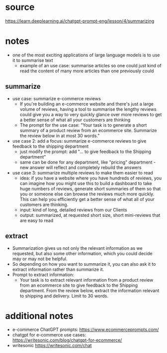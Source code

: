 # source
https://learn.deeplearning.ai/chatgpt-prompt-eng/lesson/4/summarizing

# notes
- one of the most exciting applications of large language models is to use it to summarise text
    - example of an use case: summarise articles so one could just kind of read the content of many more articles than one previously could

## summarize
- use case: summarize e-commerce reviews
    - If you're building an e-commerce website and there's just a large volume of reviews, having a tool to summarise the lengthy reviews could give you a way to very quickly glance over more reviews to get a better sense of what all your customers are thinking
    - The prompt for the use case: "Your task is to generate a short summary of a product review from an ecommerce site. Summarize the review below in at most 30 words."
- use case 2: add a focus: summarize e-commerce reviews to give feedback to the shipping department
    - just modify the prompt: add "... to give feedback to the Shipping department"
    - same can be done for any department, like "pricing" department - new answer will reflect and completely rebuild the answers
- use case 3: summarize multiple reviews to make them easier to read
    - idea: if you have a website where you have hundreds of reviews, you can imagine how you might use this to build a dashboard to take huge numbers of reviews, generate short summaries of them so that you or someone else can browse the reviews much more quickly. This can help you efficiently get a better sense of what all of your customers are thinking. 
    - input: kind of long, detailed reviews from our Clients
    - output: summarized, at requested short size, short mini-reviews that are easy to read
    

## extract
- Summarization gives us not only the relevant information as we requested, but also some other information, which you could decide may or may not be helpful.
- So depending on how you want to summarize it, you can also ask it to extract information rather than summarize it.
- Prompt to extract information:
    - Your task is to extract relevant information from a product review from an ecommerce site to give feedback to the Shipping department. From the review below, extract the information relevant to shipping and delivery. Limit to 30 words. 

# additional notes
- e-commerce ChatGPT prompts: https://www.ecommerceprompts.com/
- chatgpt for e-commerce use cases: https://writesonic.com/blog/chatgpt-for-ecommerce/
- writesonic https://writesonic.com/chat
